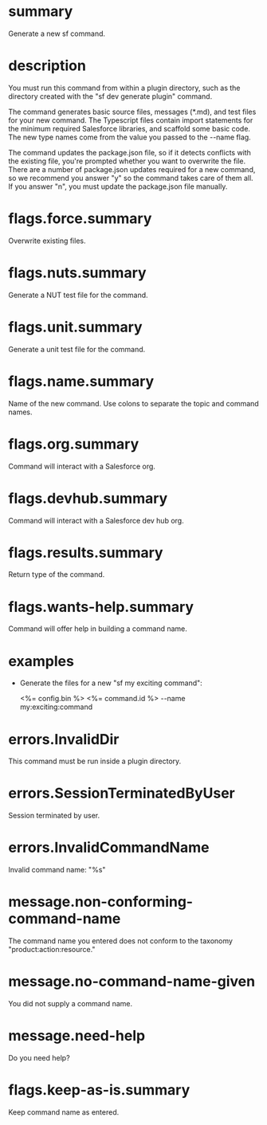 # summary

Generate a new sf command.

# description

You must run this command from within a plugin directory, such as the directory created with the "sf dev generate plugin" command.

The command generates basic source files, messages (\*.md), and test files for your new command. The Typescript files contain import statements for the minimum required Salesforce libraries, and scaffold some basic code. The new type names come from the value you passed to the --name flag.

The command updates the package.json file, so if it detects conflicts with the existing file, you're prompted whether you want to overwrite the file. There are a number of package.json updates required for a new command, so we recommend you answer "y" so the command takes care of them all. If you answer "n", you must update the package.json file manually.

# flags.force.summary

Overwrite existing files.

# flags.nuts.summary

Generate a NUT test file for the command.

# flags.unit.summary

Generate a unit test file for the command.

# flags.name.summary

Name of the new command. Use colons to separate the topic and command names.

# flags.org.summary

Command will interact with a Salesforce org.

# flags.devhub.summary

Command will interact with a Salesforce dev hub org.

# flags.results.summary

Return type of the command.

# flags.wants-help.summary

Command will offer help in building a command name.

# examples

- Generate the files for a new "sf my exciting command":

  <%= config.bin %> <%= command.id %> --name my:exciting:command

# errors.InvalidDir

This command must be run inside a plugin directory.

# errors.SessionTerminatedByUser

Session terminated by user.

# errors.InvalidCommandName

Invalid command name: "%s"

# message.non-conforming-command-name

The command name you entered does not conform to the taxonomy "product:action:resource."

# message.no-command-name-given

You did not supply a command name.

# message.need-help

Do you need help?


# flags.keep-as-is.summary

Keep command name as entered.
